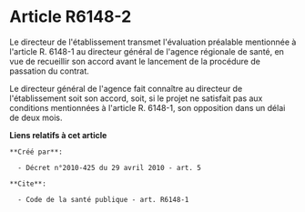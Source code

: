 # Article R6148-2

Le directeur de l'établissement transmet l'évaluation préalable mentionnée à l'article R. 6148-1 au directeur général de
l'agence régionale de santé, en vue de recueillir son accord avant le lancement de la procédure de passation du contrat. 

Le directeur général de l'agence fait connaître au directeur de l'établissement soit son accord, soit, si le projet ne
satisfait pas aux conditions mentionnées à l'article R. 6148-1, son opposition dans un délai de deux mois.

**Liens relatifs à cet article**

	**Créé par**:

	  - Décret n°2010-425 du 29 avril 2010 - art. 5

	**Cite**:

	  - Code de la santé publique - art. R6148-1
